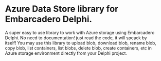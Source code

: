# Azure Data Store library for Embarcadero Delphi.

A super easy to use library to work with Azure storage using Embarcadero Delphi.
No need to documentation! just read the code, it will speack by itself!
You may use this library to upload blob, download blob, rename blob, copy blob, list containers, list blobs, delete blob, create containers, etc in Azure storage environment directly from your Delphi project.
